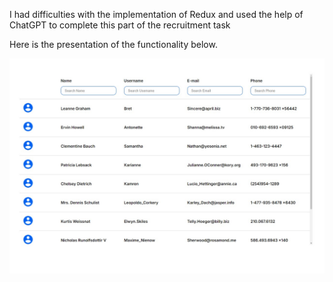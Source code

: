 I had difficulties with the implementation of Redux and used the help of ChatGPT to complete this part of the recruitment task

Here is the presentation of the functionality below.

![Presentation of functionality](src/public/images/view.jpg)
